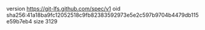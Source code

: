 version https://git-lfs.github.com/spec/v1
oid sha256:41a18ba9fc12052518c9fb82383592973e5e2c597b9704b4479db115e59b7eb4
size 3129
